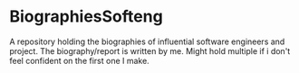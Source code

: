 # BiographiesSofteng
A repository holding the biographies of influential software engineers and project.
The biography/report is written by me.
Might hold multiple if i don't feel confident on the first one I make.
